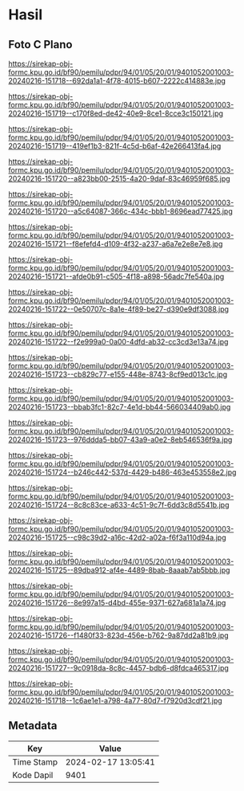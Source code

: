 # Hasil

## Foto C Plano

https://sirekap-obj-formc.kpu.go.id/bf90/pemilu/pdpr/94/01/05/20/01/9401052001003-20240216-151718--692da1a1-4f78-4015-b607-2222c414883e.jpg

https://sirekap-obj-formc.kpu.go.id/bf90/pemilu/pdpr/94/01/05/20/01/9401052001003-20240216-151719--c170f8ed-de42-40e9-8ce1-8cce3c150121.jpg

https://sirekap-obj-formc.kpu.go.id/bf90/pemilu/pdpr/94/01/05/20/01/9401052001003-20240216-151719--419ef1b3-821f-4c5d-b6af-42e266413fa4.jpg

https://sirekap-obj-formc.kpu.go.id/bf90/pemilu/pdpr/94/01/05/20/01/9401052001003-20240216-151720--a823bb00-2515-4a20-9daf-83c46959f685.jpg

https://sirekap-obj-formc.kpu.go.id/bf90/pemilu/pdpr/94/01/05/20/01/9401052001003-20240216-151720--a5c64087-366c-434c-bbb1-8696ead77425.jpg

https://sirekap-obj-formc.kpu.go.id/bf90/pemilu/pdpr/94/01/05/20/01/9401052001003-20240216-151721--f8efefd4-d109-4f32-a237-a6a7e2e8e7e8.jpg

https://sirekap-obj-formc.kpu.go.id/bf90/pemilu/pdpr/94/01/05/20/01/9401052001003-20240216-151721--afde0b91-c505-4f18-a898-56adc7fe540a.jpg

https://sirekap-obj-formc.kpu.go.id/bf90/pemilu/pdpr/94/01/05/20/01/9401052001003-20240216-151722--0e50707c-8a1e-4f89-be27-d390e9df3088.jpg

https://sirekap-obj-formc.kpu.go.id/bf90/pemilu/pdpr/94/01/05/20/01/9401052001003-20240216-151722--f2e999a0-0a00-4dfd-ab32-cc3cd3e13a74.jpg

https://sirekap-obj-formc.kpu.go.id/bf90/pemilu/pdpr/94/01/05/20/01/9401052001003-20240216-151723--cb829c77-e155-448e-8743-8cf9ed013c1c.jpg

https://sirekap-obj-formc.kpu.go.id/bf90/pemilu/pdpr/94/01/05/20/01/9401052001003-20240216-151723--bbab3fc1-82c7-4e1d-bb44-566034409ab0.jpg

https://sirekap-obj-formc.kpu.go.id/bf90/pemilu/pdpr/94/01/05/20/01/9401052001003-20240216-151723--976ddda5-bb07-43a9-a0e2-8eb546536f9a.jpg

https://sirekap-obj-formc.kpu.go.id/bf90/pemilu/pdpr/94/01/05/20/01/9401052001003-20240216-151724--b246c442-537d-4429-b486-463e453558e2.jpg

https://sirekap-obj-formc.kpu.go.id/bf90/pemilu/pdpr/94/01/05/20/01/9401052001003-20240216-151724--8c8c83ce-a633-4c51-9c7f-6dd3c8d5541b.jpg

https://sirekap-obj-formc.kpu.go.id/bf90/pemilu/pdpr/94/01/05/20/01/9401052001003-20240216-151725--c98c39d2-a16c-42d2-a02a-f6f3a110d94a.jpg

https://sirekap-obj-formc.kpu.go.id/bf90/pemilu/pdpr/94/01/05/20/01/9401052001003-20240216-151725--89dba912-af4e-4489-8bab-8aaab7ab5bbb.jpg

https://sirekap-obj-formc.kpu.go.id/bf90/pemilu/pdpr/94/01/05/20/01/9401052001003-20240216-151726--8e997a15-d4bd-455e-9371-627a681a1a74.jpg

https://sirekap-obj-formc.kpu.go.id/bf90/pemilu/pdpr/94/01/05/20/01/9401052001003-20240216-151726--f1480f33-823d-456e-b762-9a87dd2a81b9.jpg

https://sirekap-obj-formc.kpu.go.id/bf90/pemilu/pdpr/94/01/05/20/01/9401052001003-20240216-151727--9c0918da-8c8c-4457-bdb6-d8fdca465317.jpg

https://sirekap-obj-formc.kpu.go.id/bf90/pemilu/pdpr/94/01/05/20/01/9401052001003-20240216-151718--1c6ae1e1-a798-4a77-80d7-f7920d3cdf21.jpg


## Metadata

| Key        | Value               |
| ---------- | ------------------- |
| Time Stamp | 2024-02-17 13:05:41 |
| Kode Dapil | 9401                |



